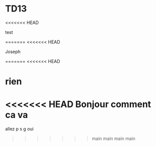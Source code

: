 # TD13
<<<<<<< HEAD

test

=======
<<<<<<< HEAD

Joseph

=======
<<<<<<< HEAD



rien 
=======
<<<<<<< HEAD
Bonjour comment ca va
=======
allez
p
s
g
oui
>>>>>>> main
>>>>>>> main
>>>>>>> main
>>>>>>> main
